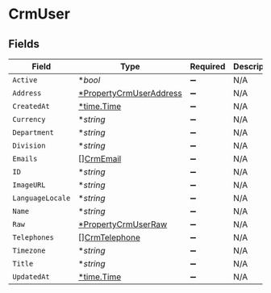 # CrmUser


## Fields

| Field                                                                    | Type                                                                     | Required                                                                 | Description                                                              |
| ------------------------------------------------------------------------ | ------------------------------------------------------------------------ | ------------------------------------------------------------------------ | ------------------------------------------------------------------------ |
| `Active`                                                                 | **bool*                                                                  | :heavy_minus_sign:                                                       | N/A                                                                      |
| `Address`                                                                | [*PropertyCrmUserAddress](../../models/shared/propertycrmuseraddress.md) | :heavy_minus_sign:                                                       | N/A                                                                      |
| `CreatedAt`                                                              | [*time.Time](https://pkg.go.dev/time#Time)                               | :heavy_minus_sign:                                                       | N/A                                                                      |
| `Currency`                                                               | **string*                                                                | :heavy_minus_sign:                                                       | N/A                                                                      |
| `Department`                                                             | **string*                                                                | :heavy_minus_sign:                                                       | N/A                                                                      |
| `Division`                                                               | **string*                                                                | :heavy_minus_sign:                                                       | N/A                                                                      |
| `Emails`                                                                 | [][CrmEmail](../../models/shared/crmemail.md)                            | :heavy_minus_sign:                                                       | N/A                                                                      |
| `ID`                                                                     | **string*                                                                | :heavy_minus_sign:                                                       | N/A                                                                      |
| `ImageURL`                                                               | **string*                                                                | :heavy_minus_sign:                                                       | N/A                                                                      |
| `LanguageLocale`                                                         | **string*                                                                | :heavy_minus_sign:                                                       | N/A                                                                      |
| `Name`                                                                   | **string*                                                                | :heavy_minus_sign:                                                       | N/A                                                                      |
| `Raw`                                                                    | [*PropertyCrmUserRaw](../../models/shared/propertycrmuserraw.md)         | :heavy_minus_sign:                                                       | N/A                                                                      |
| `Telephones`                                                             | [][CrmTelephone](../../models/shared/crmtelephone.md)                    | :heavy_minus_sign:                                                       | N/A                                                                      |
| `Timezone`                                                               | **string*                                                                | :heavy_minus_sign:                                                       | N/A                                                                      |
| `Title`                                                                  | **string*                                                                | :heavy_minus_sign:                                                       | N/A                                                                      |
| `UpdatedAt`                                                              | [*time.Time](https://pkg.go.dev/time#Time)                               | :heavy_minus_sign:                                                       | N/A                                                                      |